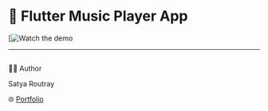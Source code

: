 # 🧠 Flutter Music Player App

[![Watch the demo]([https://www.youtube.com/shorts/OcGFUnZ9t_U](https://youtube.com/shorts/oecMSNS-gyI?si=CBXtdUbvuLIF9MWW))

---

## 
🧑‍💻 Author

Satya Routray

🌐 [Portfolio](satya-routray.web.app)

